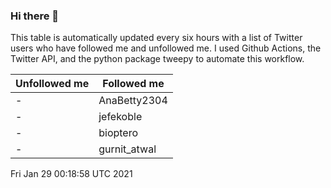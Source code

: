 ### Hi there 👋

This table is automatically updated every six hours with a list of Twitter users who have followed me and unfollowed me. I used Github Actions, the Twitter API, and the python package tweepy to automate this workflow.

| Unfollowed me |  Followed me |
| --- | --- |
|-|AnaBetty2304|
|-|jefekoble|
|-|bioptero|
|-|gurnit_atwal|
Fri Jan 29 00:18:58 UTC 2021
